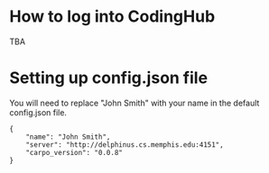 # How to log into CodingHub

TBA

# Setting up config.json file

You will need to replace "John Smith" with your name in the default config.json file.

```
{
    "name": "John Smith",
    "server": "http://delphinus.cs.memphis.edu:4151",
    "carpo_version": "0.0.8"
}
```